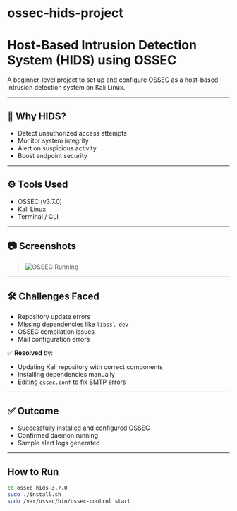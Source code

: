 # ossec-hids-project

# Host-Based Intrusion Detection System (HIDS) using OSSEC

A beginner-level project to set up and configure OSSEC as a host-based intrusion detection system on Kali Linux.

---

## 📌 Why HIDS?

- Detect unauthorized access attempts
- Monitor system integrity
- Alert on suspicious activity
- Boost endpoint security

---

## ⚙️ Tools Used

- OSSEC (v3.7.0)
- Kali Linux
- Terminal / CLI

---

## 📷 Screenshots

> ![OSSEC Running](./screenshots/ossec_running.png)

---

## 🛠️ Challenges Faced

- Repository update errors
- Missing dependencies like `libssl-dev`
- OSSEC compilation issues
- Mail configuration errors

✅ **Resolved** by:
- Updating Kali repository with correct components
- Installing dependencies manually
- Editing `ossec.conf` to fix SMTP errors

---

## ✅ Outcome

- Successfully installed and configured OSSEC
- Confirmed daemon running
- Sample alert logs generated

---

##  How to Run

```bash
cd ossec-hids-3.7.0
sudo ./install.sh
sudo /var/ossec/bin/ossec-control start
